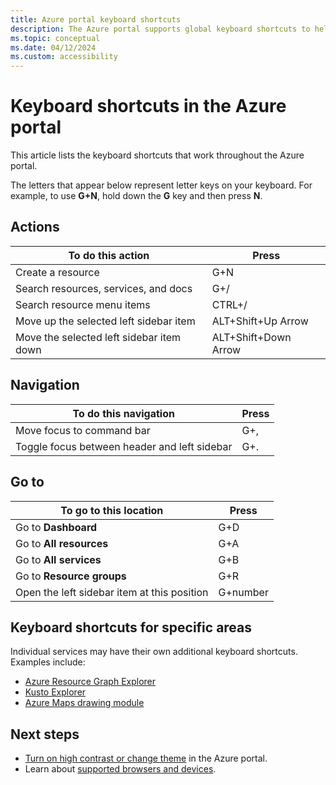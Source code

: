 ```yaml
---
title: Azure portal keyboard shortcuts
description: The Azure portal supports global keyboard shortcuts to help you perform actions, navigate, and go to locations in the Azure portal. 
ms.topic: conceptual
ms.date: 04/12/2024
ms.custom: accessibility
---
```


# Keyboard shortcuts in the Azure portal

This article lists the keyboard shortcuts that work throughout the Azure portal.

The letters that appear below represent letter keys on your keyboard. For example, to use **G+N**, hold down the **G** key and then press **N**.

## Actions

|To do this action |Press |
| --- | --- |
|Create a resource|G+N|
|Search resources, services, and docs|G+/|
|Search resource menu items|CTRL+/ |
|Move up the selected left sidebar item |ALT+Shift+Up Arrow|
|Move the selected left sidebar item down |ALT+Shift+Down Arrow|

## Navigation

|To do this navigation |Press |
| --- | --- |
|Move focus to command bar |G+, |
|Toggle focus between header and left sidebar | G+. |

## Go to

|To go to this location |Press |
| --- | --- |
|Go to **Dashboard** |G+D |
|Go to **All resources**|G+A |
|Go to **All services**|G+B|
|Go to **Resource groups**|G+R |
|Open the left sidebar item at this position |G+number|

## Keyboard shortcuts for specific areas

Individual services may have their own additional keyboard shortcuts. Examples include:

- [Azure Resource Graph Explorer](/azure/governance/resource-graph/reference/keyboard-shortcuts)
- [Kusto Explorer](/azure/data-explorer/kusto/tools/kusto-explorer-shortcuts)
- [Azure Maps drawing module](/azure/azure-maps/drawing-tools-interactions-keyboard-shortcuts)

## Next steps

- [Turn on high contrast or change theme](set-preferences.md#choose-a-theme-or-enable-high-contrast) in the Azure portal.
- Learn about [supported browsers and devices](azure-portal-supported-browsers-devices.md).
